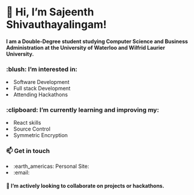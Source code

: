 <h1 align ="left">👋 Hi, I’m Sajeenth Shivauthayalingam!</h1>
<h4> I am a Double-Degree student studying Computer Science and Business Administration at the University of Waterloo and Wilfrid Laurier University.</h4>

<h3>:blush: I’m interested in:</h3>
<li> Software Development </li>
<li> Full stack Development </li>
<li> Attending Hackathons </li>

<h3>:clipboard: I’m currently learning and improving my:</h3>
<li> React skills </li>
<li> Source Control</li>
<li> Symmetric Encryption</li>

<h3>📫 Get in touch</h3>
<li> :earth_americas: Personal Site: <a href="https://portfolio-website-cad4c.web.app/"> <a> </li>
<li> :email: </li>

<h4> 💞️ I’m actively looking to collaborate on projects or hackathons.</h4>

<!---
sajeenth/sajeenth is a ✨ special ✨ repository because its `README.md` (this file) appears on your GitHub profile.
You can click the Preview link to take a look at your changes.
--->
